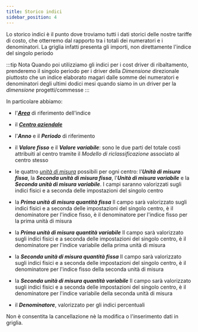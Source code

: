 ```yaml
---
title: Storico indici
sidebar_position: 4
---
```


Lo storico indici è il punto dove troviamo tutti i dati storici delle nostre tariffe di costo, che otterremo dal rapporto tra i totali dei numeratori e i denominatori. La griglia infatti presenta gli importi, non direttamente l'indice del singolo periodo

:::tip Nota
Quando poi utilizziamo gli indici per i cost driver di ribaltamento, prenderemo il singolo periodo per i driver della *Dimensione* direzionale piuttosto che un indice elaborato magari dalle somme dei numeratori e denominatori degli ultimi dodici mesi quando siamo in un driver per la *dimensione* progetti/commesse
:::

In particolare abbiamo:

- l'[***Area***](/docs/controlling/controlling-parametrization/controlling-specific-settings/area-types-areas) di riferimento dell'indice

- il [***Centro aziendale***](/docs/controlling/controlling-parametrization/controlling-specific-settings/cost-centers)

- l'***Anno*** e il ***Periodo*** di riferimento

- il ***Valore fisso*** e il ***Valore variabile***: sono le due parti del totale costi attribuiti al centro tramite il *Modello di riclassificazione* associato al centro stesso

- le quattro [*unità di misura*](/docs/controlling/controlling-parametrization/controlling-specific-settings/measure-units) possibili per ogni centro: l'***Unità di misura fissa***, la ***Seconda unità di misura fissa***, l'***Unità di misura variabile*** e la ***Seconda unità di misura variabile***. I campi saranno valorizzati sugli indici fisici e a seconda delle impostazioni del singolo centro

- la ***Prima unità di misura quantità fissa*** Il campo sarà valorizzato sugli indici fisici e a seconda delle impostazioni del singolo centro, è il denominatore per l'indice fisso, è il denominatore per l'indice fisso per la prima unità di misura

- la ***Prima unità di misura quantità variabile*** Il campo sarà valorizzato sugli indici fisici e a seconda delle impostazioni del singolo centro, è il denominatore per l'indice variabile della prima unità di misura

- la ***Seconda unità di misura quantità fissa*** Il campo sarà valorizzato sugli indici fisici e a seconda delle impostazioni del singolo centro, è il denominatore per l'indice fisso della seconda unità di misura

- la ***Seconda unità di misura quantità variabile*** Il campo sarà valorizzato sugli indici fisici e a seconda delle impostazioni del singolo centro, è il denominatore per l'indice variabile della seconda unità di misura

- il ***Denominatore***, valorizzato per gli indici percentuali

Non è consentita la cancellazione nè la modifica o l'inserimento dati in griglia.